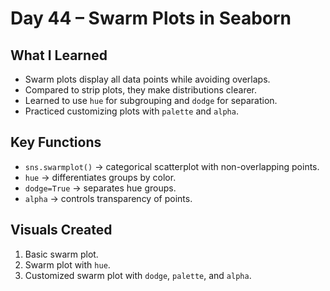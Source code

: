 # Day 44 – Swarm Plots in Seaborn

##  What I Learned
- Swarm plots display all data points while avoiding overlaps.
- Compared to strip plots, they make distributions clearer.
- Learned to use `hue` for subgrouping and `dodge` for separation.
- Practiced customizing plots with `palette` and `alpha`.

##  Key Functions
- `sns.swarmplot()` → categorical scatterplot with non-overlapping points.
- `hue` → differentiates groups by color.
- `dodge=True` → separates hue groups.
- `alpha` → controls transparency of points.

##  Visuals Created
1. Basic swarm plot.
2. Swarm plot with `hue`.
3. Customized swarm plot with `dodge`, `palette`, and `alpha`.


